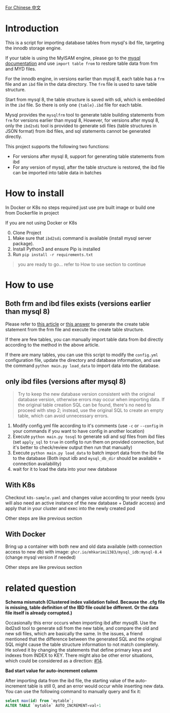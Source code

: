 [For Chinese 中文](README.CN.md)

# Introduction

This is a script for importing database tables from mysql's ibd file, targeting the innodb storage engine.

If your table is using the MyISAM engine, please go to the [mysql documentation](https://dev.mysql.com/doc/refman/8.0/en/import-table.html) and use `import table from` to restore table data from frm and MYD files.

For the innodb engine, in versions earlier than mysql 8, each table has a `frm` file and an `ibd` file in the data directory. The `frm` file is used to save table structure.

Start from mysql 8, the table structure is saved with sdi, which is embedded in the `ibd` file. So there is only one `{table}.ibd` file for each table.

Mysql provides the `mysqlfrm` tool to generate table building statements from `frm` for versions earlier than mysql 8,
However, for versions after mysql 8, only the `ibd2sdi` tool is provided to generate sdi files (table structures in JSON format) from ibd files, and sql statements cannot be generated directly.

This project supports the following two functions:

* For versions after mysql 8, support for generating table statements from ibd
* For any version of mysql, after the table structure is restored, the ibd file can be imported into table data in batches

# How to install

In Docker or K8s no steps required just use pre built image or build one from Dockerfile in project

If you are not using Docker or K8s

0. Clone Project
1. Make sure that `ibd2sdi` command is available (install mysql server package).
2. Install Python3 and ensure Pip is installed
3. Run `pip install -r requirements.txt`

> you are ready to go... refer to How to use section to continue

# How to use

## Both frm and ibd files exists (versions earlier than mysql 8)

Please refer to [this article](https://jamesingold.com/restoring-mysql-database-frm-ibd) or [this answer](https://dba.stackexchange.com/a/71785) to generate the create table statement from the frm file and execute the create table structure.

If there are few tables, you can manually import table data from ibd directly according to the method in the above article.

If there are many tables, you can use this script to modify the `config.yml` configuration file, update the directory and database information, and use the command `python main.py load_data` to import data into the database.

## only ibd files (versions after mysql 8)
>
> Try to keep the new database version consistent with the original database version, otherwise errors may occur when importing data.
> If the original table creation SQL can be found, there's no need to proceed with step 2; instead, use the original SQL to create an empty table, which can avoid unnecessary errors.

1. Modify config.yml file according to it's comments (use `-c` or `--config` in your commands if you want to have config in another location)
2. Execute `python main.py tosql` to generate sdi and sql files from ibd files (set `apply_sql` to `true` in config to run them on provided connection, but it's better to check/review output then run that manually)
3. Execute `python main.py load_data` to batch import data from the ibd file to the database (Both input idb and `mysql_db_dir` should be available + connection availability)
4. wait for it to load the data into your new database

## With K8s

Checkout `k8s-sample.yaml` and changes value according to your needs (you will also need an active instance of the new database + Datadir access) and apply that in your cluster and exec into the newly created pod

Other steps are like previous section

## With Docker

Bring up a container with both new and old data available (with connection access to new db) with image: `ghcr.io/mhkarimi1383/mysql_idb:mysql-8.4` (change mysql version if needed)

Other steps are like previous section

# related question

**Schema mismatch (Clustered index validation failed. Because the .cfg file is missing, table definition of the IBD file could be different. Or the data file itself is already corrupted.)**

Occasionally this error occurs when importing ibd after mysql8. Use the ibd2sdi tool to generate sdi from the new table, and compare the old and new sdi files, which are basically the same. In the issues, a friend mentioned that the difference between the generated SQL and the original SQL might cause the table structure information to not match completely. He solved it by changing the statements that define primary keys and indexes from INDEX to KEY. There might also be other error situations, which could be considered as a direction: [#14](/../../issues/14).

**Bad start value for auto-increment column**

After importing data from the ibd file, the starting value of the auto-increment table is still 0, and an error would occur while inserting new data. You can use the following command to manually query and fix it:

```sql
select max(id) from `mytable`;
ALTER TABLE `mytable` AUTO_INCREMENT=val+1
```
